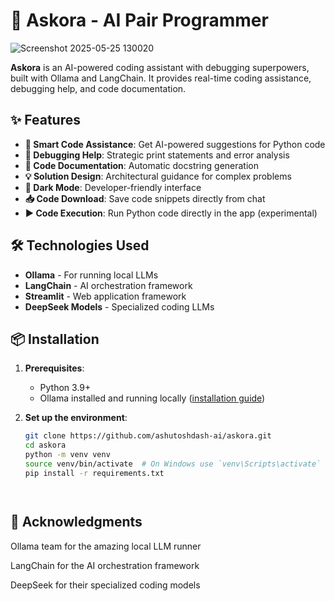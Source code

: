# 🚀 Askora - AI Pair Programmer

![Screenshot 2025-05-25 130020](https://github.com/user-attachments/assets/ccc18c6b-cd55-499a-a226-22028b82ad35)

**Askora** is an AI-powered coding assistant with debugging superpowers, built with Ollama and LangChain. It provides real-time coding assistance, debugging help, and code documentation.

## ✨ Features

- **🧠 Smart Code Assistance**: Get AI-powered suggestions for Python code
- **🐞 Debugging Help**: Strategic print statements and error analysis
- **📝 Code Documentation**: Automatic docstring generation
- **💡 Solution Design**: Architectural guidance for complex problems
- **🌙 Dark Mode**: Developer-friendly interface
- **📥 Code Download**: Save code snippets directly from chat
- **▶️ Code Execution**: Run Python code directly in the app (experimental)

## 🛠️ Technologies Used

- **Ollama** - For running local LLMs
- **LangChain** - AI orchestration framework
- **Streamlit** - Web application framework
- **DeepSeek Models** - Specialized coding LLMs

## 📦 Installation

1. **Prerequisites**:
   - Python 3.9+
   - Ollama installed and running locally ([installation guide](https://ollama.ai/))

2. **Set up the environment**:
   ```bash
   git clone https://github.com/ashutoshdash-ai/askora.git
   cd askora
   python -m venv venv
   source venv/bin/activate  # On Windows use `venv\Scripts\activate`
   pip install -r requirements.txt




## 🙏 Acknowledgments
Ollama team for the amazing local LLM runner

LangChain for the AI orchestration framework

DeepSeek for their specialized coding models
